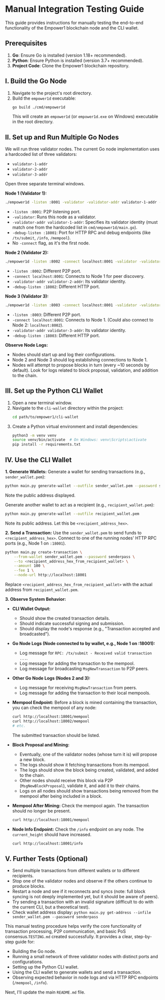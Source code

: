 # Manual Integration Testing Guide

This guide provides instructions for manually testing the end-to-end functionality of the Empower1 blockchain node and the CLI wallet.

## Prerequisites

1.  **Go**: Ensure Go is installed (version 1.18+ recommended).
2.  **Python**: Ensure Python is installed (version 3.7+ recommended).
3.  **Project Code**: Clone the Empower1 blockchain repository.

## I. Build the Go Node

1.  Navigate to the project's root directory.
2.  Build the `empower1d` executable:
    ```bash
    go build ./cmd/empower1d
    ```
    This will create an `empower1d` (or `empower1d.exe` on Windows) executable in the root directory.

## II. Set up and Run Multiple Go Nodes

We will run three validator nodes. The current Go node implementation uses a hardcoded list of three validators:
- `validator-1-addr`
- `validator-2-addr`
- `validator-3-addr`

Open three separate terminal windows.

**Node 1 (Validator 1):**
```bash
./empower1d -listen :8001 -validator -validator-addr validator-1-addr -debug-listen :18001
```
*   `-listen :8001`: P2P listening port.
*   `-validator`: Runs this node as a validator.
*   `-validator-addr validator-1-addr`: Specifies its validator identity (must match one from the hardcoded list in `cmd/empower1d/main.go`).
*   `-debug-listen :18001`: Port for HTTP RPC and debug endpoints (like `/tx/submit`, `/info`, `/mempool`).
*   No `-connect` flag, as it's the first node.

**Node 2 (Validator 2):**
```bash
./empower1d -listen :8002 -connect localhost:8001 -validator -validator-addr validator-2-addr -debug-listen :18002
```
*   `-listen :8002`: Different P2P port.
*   `-connect localhost:8001`: Connects to Node 1 for peer discovery.
*   `-validator-addr validator-2-addr`: Its validator identity.
*   `-debug-listen :18002`: Different HTTP port.

**Node 3 (Validator 3):**
```bash
./empower1d -listen :8003 -connect localhost:8001 -validator -validator-addr validator-3-addr -debug-listen :18003
```
*   `-listen :8003`: Different P2P port.
*   `-connect localhost:8001`: Connects to Node 1. (Could also connect to Node 2: `localhost:8002`).
*   `-validator-addr validator-3-addr`: Its validator identity.
*   `-debug-listen :18003`: Different HTTP port.

**Observe Node Logs:**
*   Nodes should start up and log their configurations.
*   Node 2 and Node 3 should log establishing connections to Node 1.
*   Nodes will attempt to propose blocks in turn (every ~10 seconds by default). Look for logs related to block proposal, validation, and addition to the chain.

## III. Set up the Python CLI Wallet

1.  Open a new terminal window.
2.  Navigate to the `cli-wallet` directory within the project:
    ```bash
    cd path/to/empower1/cli-wallet
    ```
3.  Create a Python virtual environment and install dependencies:
    ```bash
    python3 -m venv venv
    source venv/bin/activate  # On Windows: venv\Scripts\activate
    pip install -r requirements.txt
    ```

## IV. Use the CLI Wallet

**1. Generate Wallets:**
Generate a wallet for sending transactions (e.g., `sender_wallet.pem`):
```bash
python main.py generate-wallet --outfile sender_wallet.pem --password senderpass
```
Note the public address displayed.

Generate another wallet to act as a recipient (e.g., `recipient_wallet.pem`):
```bash
python main.py generate-wallet --outfile recipient_wallet.pem
```
Note its public address. Let this be `<recipient_address_hex>`.

**2. Send a Transaction:**
Use the `sender_wallet.pem` to send funds to `<recipient_address_hex>`. Connect to one of the running nodes' HTTP RPC ports (e.g., Node 1 on `:18001`).

```bash
python main.py create-transaction \
    --from-wallet sender_wallet.pem --password senderpass \
    --to <recipient_address_hex_from_recipient_wallet> \
    --amount 100 \
    --fee 1 \
    --node-url http://localhost:18001
```
Replace `<recipient_address_hex_from_recipient_wallet>` with the actual address from `recipient_wallet.pem`.

**3. Observe System Behavior:**

*   **CLI Wallet Output:**
    *   Should show the created transaction details.
    *   Should indicate successful signing and submission.
    *   Should display the node's response (e.g., "Transaction accepted and broadcasted").

*   **Go Node Logs (Node connected to by wallet, e.g., Node 1 on :18001):**
    *   Log message for `RPC: /tx/submit - Received valid transaction ...`.
    *   Log message for adding the transaction to the mempool.
    *   Log message for broadcasting `MsgNewTransaction` to P2P peers.

*   **Other Go Node Logs (Nodes 2 and 3):**
    *   Log message for receiving `MsgNewTransaction` from peers.
    *   Log message for adding the transaction to their local mempools.

*   **Mempool Endpoint:**
    Before a block is mined containing the transaction, you can check the mempool of any node:
    ```bash
    curl http://localhost:18001/mempool
    curl http://localhost:18002/mempool
    # etc.
    ```
    The submitted transaction should be listed.

*   **Block Proposal and Mining:**
    *   Eventually, one of the validator nodes (whose turn it is) will propose a new block.
    *   The logs should show it fetching transactions from its mempool.
    *   The logs should show the block being created, validated, and added to the chain.
    *   Other nodes should receive this block via P2P (`MsgNewBlockProposal`), validate it, and add it to their chains.
    *   Logs on all nodes should show transactions being removed from the mempool after being included in a block.

*   **Mempool After Mining:**
    Check the mempool again. The transaction should no longer be present.
    ```bash
    curl http://localhost:18001/mempool
    ```

*   **Node Info Endpoint:**
    Check the `/info` endpoint on any node. The `current_height` should have increased.
    ```bash
    curl http://localhost:18001/info
    ```

## V. Further Tests (Optional)

*   Send multiple transactions from different wallets or to different recipients.
*   Stop one of the validator nodes and observe if the others continue to produce blocks.
*   Restart a node and see if it reconnects and syncs (note: full block syncing is not deeply implemented yet, but it should be aware of peers).
*   Try sending a transaction with an invalid signature (difficult to do with the current CLI, but a theoretical test).
*   Check wallet address display: `python main.py get-address --infile sender_wallet.pem --password senderpass`

This manual testing procedure helps verify the core functionality of transaction processing, P2P communication, and basic PoS consensus.`TESTING.md` created successfully. It provides a clear, step-by-step guide for:
*   Building the Go node.
*   Running a small network of three validator nodes with distinct ports and configurations.
*   Setting up the Python CLI wallet.
*   Using the CLI wallet to generate wallets and send a transaction.
*   Observing expected behavior in node logs and via HTTP RPC endpoints (`/mempool`, `/info`).

Next, I'll update the main `README.md` file.
